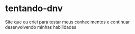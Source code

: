 # tentando-dnv
 Site que eu criei para testar meus conhecimentos e continuar desenvolvendo minhas habilidades
